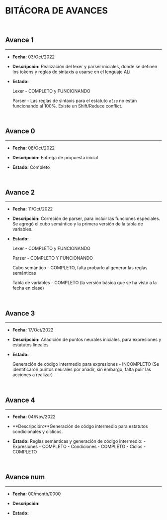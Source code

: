 **BITÁCORA DE AVANCES**
===
<br>

## Avance 1
---
- **Fecha:** 03/Oct/2022

- **Descripción:** Realización del lexer y parser iniciales, donde se definen los tokens y reglas de sintaxis a usarse en el lenguaje ALi.

- **Estado:**

    Lexer - COMPLETO y FUNCIONANDO

    Parser - Las reglas de sintaxis para el estatuto *`else`* no están funcionando al 100%. Existe un Shift/Reduce conflict.

<br>

## Avance 0
---
- **Fecha:** 08/Oct/2022

- **Descripción:** Entrega de propuesta inicial

- **Estado:** Completo

<br>

## Avance 2
---
- **Fecha:** 11/Oct/2022

- **Descripción:** Correción de parser, para incluir las funciones especiales. Se agregó el cubo semántico y la primera versión de la tabla de variables.

- **Estado:**

    Lexer - COMPLETO y FUNCIONANDO

    Parser - COMPLETO Y FUNCIONANDO

    Cubo semántico - COMPLETO, falta probarlo al generar las reglas semánticas

    Tabla de variables - COMPLETO (la versión básica que se ha visto a la fecha en clase)

<br>

## Avance 3
---
- **Fecha:** 17/Oct/2022

- **Descripción:** Añadición de puntos neurales iniciales, para expresiones y estatutos lineales

- **Estado:**
    
    Generación de código intermedio para expresiones - INCOMPLETO (Se identificaron puntos neurales por añadir, sin embargo, falta pulir las acciones a realizar)
        
<br>

## Avance 4
---
- **Fecha:** 04/Nov/2022

- **Descripción:**Generación de códgo intermedio para estatutos condicionales y cíclicos.

- **Estado:**
    Reglas semánticas y generación de código intermedio:
        - Expresiones - COMPLETO
        - Condiciones - COMPLETO
        - Ciclos - COMPLETO
        
<br>

## Avance num
---
- **Fecha:** 00/month/0000

- **Descripción:**

- **Estado:**

        
<br>